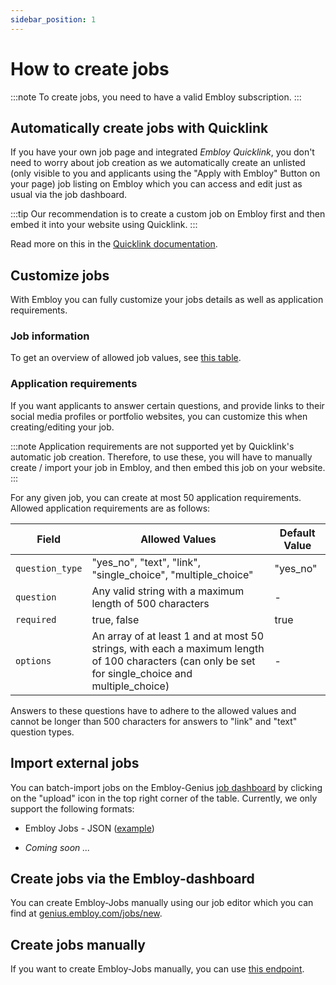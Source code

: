 ```yaml
---
sidebar_position: 1
---
```


# How to create jobs

:::note
To create jobs, you need to have a valid Embloy subscription.
:::

## Automatically create jobs with Quicklink

If you have your own job page and integrated _Embloy Quicklink_, you don't need to worry about job creation as we automatically create an unlisted (only visible to you and applicants using the "Apply with Embloy" Button on your page) job listing on Embloy which you can access and edit just as usual via the job dashboard.

:::tip
Our recommendation is to create a custom job on Embloy first and then embed it into your website using Quicklink. 
:::

Read more on this in the [Quicklink documentation](https://developers.embloy.com/docs/core/quicklink/quicklink_application).

## Customize jobs

With Embloy you can fully customize your jobs details as well as application requirements.

### Job information

To get an overview of allowed job values, see [this table](./../quicklink/token_customization.md#session-values).

### Application requirements

If you want applicants to answer certain questions, and provide links to their social media profiles or portfolio websites, you can customize this when creating/editing your job.

:::note
Application requirements are not supported yet by Quicklink's automatic job creation. Therefore, to use these, you will have to manually create / import your job in Embloy, and then embed this job on your website.
:::

For any given job, you can create at most 50 application requirements. Allowed application requirements are as follows:

| Field                 | Allowed Values                                                    | Default Value                                 |
|-----------------------|-------------------------------------------------------------------|-----------------------------------------------|
| `question_type`       | "yes_no", "text", "link", "single_choice", "multiple_choice"                  |  "yes_no"                                          |
| `question`            | Any valid string with a maximum length of 500 characters                      | -                                                  |
| `required`            | true, false                                                                   | true                                               |
| `options`             | An array of at least 1 and at most 50 strings, with each a maximum length of 100 characters (can only be set for single_choice and multiple_choice) | -                                             |

Answers to these questions have to adhere to the allowed values and cannot be longer than 500 characters for answers to "link" and "text" question types.

## Import external jobs

You can batch-import jobs on the Embloy-Genius [job dashboard](https://genius.embloy.com/recruitment) by clicking on the "upload" icon in the top right corner of the table. Currently, we only support the following formats:

- Embloy Jobs - JSON ([example](https://developers.embloy.com/files/example-embloy-job.json))

- _Coming soon ..._

## Create jobs via the Embloy-dashboard

You can create Embloy-Jobs manually using our job editor which you can find at [genius.embloy.com/jobs/new](https://genius.embloy.com/jobs/new).

## Create jobs manually

If you want to create Embloy-Jobs manually, you can use [this endpoint](https://www.postman.com/embloy/workspace/embloy-workspace/request/24977803-832650d0-f343-4f90-9dec-e5828711156a).